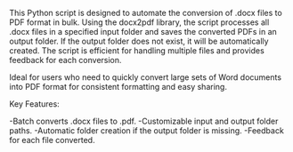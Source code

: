 This Python script is designed to automate the conversion of .docx files to PDF format in bulk. Using the docx2pdf library, the script processes all .docx files in a specified input folder and saves the converted PDFs in an output folder. If the output folder does not exist, it will be automatically created. The script is efficient for handling multiple files and provides feedback for each conversion.

Ideal for users who need to quickly convert large sets of Word documents into PDF format for consistent formatting and easy sharing.

Key Features:

-Batch converts .docx files to .pdf.
-Customizable input and output folder paths.
-Automatic folder creation if the output folder is missing.
-Feedback for each file converted.
